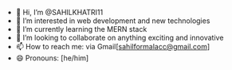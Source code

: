 - 👋 Hi, I’m @SAHILKHATRI11
- 👀 I’m interested in web development and new technologies
- 🌱 I’m currently learning the MERN stack
- 💞️ I’m looking to collaborate on anything exciting and innovative
- 📫 How to reach me: via Gmail[sahilformalacc@gmail.com]
- 😄 Pronouns: [he/him]
